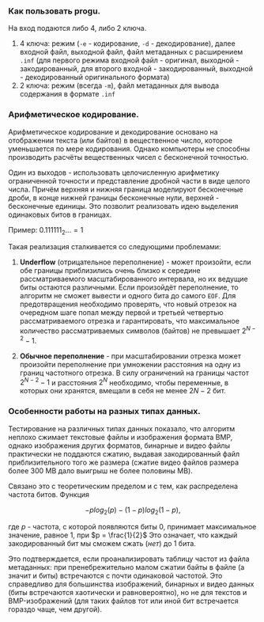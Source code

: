 ### Как пользовать progu.
На вход подаются либо 4, либо 2 ключа.
1) 4 ключа: режим (`-e` - кодирование, `-d` - декодирование), далее входной файл, выходной файл, файл метаданных
с расширением `.inf` (для первого режима входной файл - оригинал, выходной - закодированный, для второго
входной - закодированный, выходной - декодированный оригинального формата)
2) 2 ключа: режим (всегда `-m`), файл метаданных для вывода содержания в формате `.inf`


### Арифметическое кодирование.
Арифметическое кодирование и декодирование основано на отображении текста (или байтов) в вещественное число, которое
уменьшается по мере кодирования. Однако компьютеры не способны производить расчёты вещественных чисел с
бесконечной точностью.

Один из выходов - использовать целочисленную арифметику ограниченной точности и представление дробной части в виде целого числа.
Причём верхняя и нижняя граница моделируют бесконечные дроби, в конце нижней границы бесконечные нули,
верхней - бесконечные единицы. Это позволит реализовать идею выделения одинаковых битов в границах.

Пример: $0.111111_{2}... = 1$

Такая реализация сталкивается со следующими проблемами:

1) **Underflow** (отрицательное переполнение) - может произойти, если обе границы приблизились очень близко к
середине рассматриваемого масштабированного интервала, но их ведущие биты остаются различными. Если произойдёт переполнение,
то алгоритм не сможет вывести и одного бита до самого `EOF`. Для предотвращения необходимо проверять, что новый
отрезок на очередном шаге попал между первой и третьей четвертью рассматриваемого отрезка и гарантировать, что
максимальное количество рассматриваемых символов (байтов) не превышает $2^{N - 2} - 1$.

2) **Обычное переполнение** - при масштабировании отрезка может произойти переполнение при умножении расстояния
на одну из границ частотного отрезка. В силу ограничений на границы частот $2^{N - 2} - 1$ и расстояния $2^{N}$
необходимо, чтобы переменные, в которых они хранятся, вмещали в себя не менее $2N - 2$ бит.

### Особенности работы на разных типах данных.
Тестирование на различных типах данных показало, что алгоритм неплохо сжимает текстовые файлы и изображения формата BMP,
однако изображения других форматов, бинарные и видео файлы практически не поддаются сжатию, выдавая закодированный файл приблизительного того же
размера (сжатие видео файлов размера более 300 MB дало выигрыш не более половины MB).

Связано это с теоретическим пределом и с тем, как распределена частота битов. Функция 

$$-p log_{2}(p) - (1 - p) log_{2}(1 - p),$$

где $p$ - частота, с которой появляются биты $0$, принимает максимальное значение, равное 1, при $p = \frac{1}{2}$
Это означает, что каждый закодированный бит мы сможем сжать (*нет*) до 1 бита.

Это подтверждается, если проанализировать таблицу частот из файла метаданных: при пренебрежительно малом сжатии
байты в файле (а значит и биты) встречаются с почти одинаковой частотой.
Это справедливо для большинства изображений, бинарных и видео данных (биты встречаются хаотически и равновероятно),
но не для текстов и BMP-изображений (для таких файлов тот или иной бит встречается гораздо чаще, чем другой).
